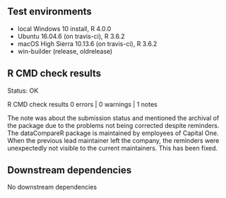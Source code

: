 ## Test environments
* local Windows 10 install, R 4.0.0
* Ubuntu 16.04.6 (on travis-ci), R 3.6.2
* macOS High Sierra 10.13.6 (on travis-ci), R 3.6.2
* win-builder (release, oldrelease)

## R CMD check results
Status: OK

R CMD check results
0 errors | 0 warnings | 1 notes


The note was about the submission status and mentioned the archival of the package due to the problems not being corrected despite reminders. 
The dataCompareR package is maintained by employees of Capital One. 
When the previous lead maintainer left the company, the reminders were unexpectedly not visible to the current maintainers. 
This has been fixed. 

## Downstream dependencies
No downstream dependencies
